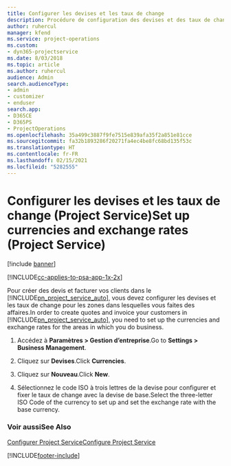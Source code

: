 ```yaml
---
title: Configurer les devises et les taux de change
description: Procédure de configuration des devises et des taux de change dans Project Service
author: ruhercul
manager: kfend
ms.service: project-operations
ms.custom:
- dyn365-projectservice
ms.date: 8/03/2018
ms.topic: article
ms.author: ruhercul
audience: Admin
search.audienceType:
- admin
- customizer
- enduser
search.app:
- D365CE
- D365PS
- ProjectOperations
ms.openlocfilehash: 35a499c3887f9fe7515e839afa35f2a851e81cce
ms.sourcegitcommit: fa32b1893286f20271fa4ec4be8fc68bd135f53c
ms.translationtype: HT
ms.contentlocale: fr-FR
ms.lasthandoff: 02/15/2021
ms.locfileid: "5282555"
---
```

# <a name="set-up-currencies-and-exchange-rates-project-service"></a><span data-ttu-id="49742-103">Configurer les devises et les taux de change (Project Service)</span><span class="sxs-lookup"><span data-stu-id="49742-103">Set up currencies and exchange rates (Project Service)</span></span>

[!include [banner](../includes/psa-now-project-operations.md)]

[!INCLUDE[cc-applies-to-psa-app-1x-2x](../includes/cc-applies-to-psa-app-1x-2x.md)]

<span data-ttu-id="49742-104">Pour créer des devis et facturer vos clients dans le [!INCLUDE[pn_project_service_auto](../includes/pn-project-service-auto.md)], vous devez configurer les devises et les taux de change pour les zones dans lesquelles vous faites des affaires.</span><span class="sxs-lookup"><span data-stu-id="49742-104">In order to create quotes and invoice your customers in [!INCLUDE[pn_project_service_auto](../includes/pn-project-service-auto.md)], you need to set up the currencies and exchange rates for the areas in which you do business.</span></span>  
  
1.  <span data-ttu-id="49742-105">Accédez à **Paramètres > Gestion d’entreprise**.</span><span class="sxs-lookup"><span data-stu-id="49742-105">Go to **Settings > Business Management**.</span></span>  
  
2.  <span data-ttu-id="49742-106">Cliquez sur **Devises**.</span><span class="sxs-lookup"><span data-stu-id="49742-106">Click **Currencies**.</span></span>  
  
3.  <span data-ttu-id="49742-107">Cliquez sur **Nouveau**.</span><span class="sxs-lookup"><span data-stu-id="49742-107">Click **New**.</span></span>  
  
4.  <span data-ttu-id="49742-108">Sélectionnez le code ISO à trois lettres de la devise pour configurer et fixer le taux de change avec la devise de base.</span><span class="sxs-lookup"><span data-stu-id="49742-108">Select the three-letter ISO Code of the currency to set up and set the exchange rate with the base currency.</span></span>  
  
### <a name="see-also"></a><span data-ttu-id="49742-109">Voir aussi</span><span class="sxs-lookup"><span data-stu-id="49742-109">See Also</span></span>  
 [<span data-ttu-id="49742-110">Configurer Project Service</span><span class="sxs-lookup"><span data-stu-id="49742-110">Configure Project Service</span></span>](../psa/configure.md)


[!INCLUDE[footer-include](../includes/footer-banner.md)]